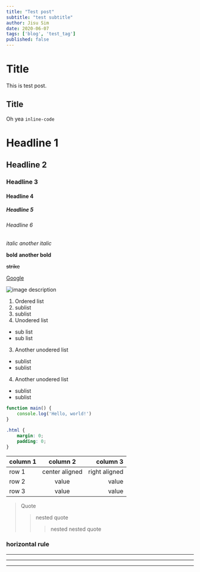 ```yaml
---
title: "Test post"
subtitle: "test subtitle"
author: Jisu Sim
date: 2020-06-07
tags: ['blog', 'test_tag']
published: false
---
```

# Title
This is test post.

## Title
Oh yea `inline-code`

# Headline 1
## Headline 2
### Headline 3
#### Headline 4
##### Headline 5
###### Headline 6

*italic*
_another italic_

**bold**
__another bold__

~~strike~~

[Google](https://google.com "link description")

![image description](https://blog.golang.org/gopher/gopher.png "link description")

1. Ordered list
  1. sublist
  2. sublist
2. Unodered list
  - sub list
  - sub list
3. Another unodered list
  * sublist
  * sublist
4. Another unodered list
  + sublist
  + sublist

```javascript
function main() {
    console.log('Hello, world!')
}
```

```css
.html {
    margin: 0;
    padding: 0;
}
```

| column 1 | column 2       | column 3      |
| -------- | :------------: | ------------: |
| row 1    | center aligned | right aligned |
| row 2    | value          | value         |
| row 3    | value          | value         |

> Quote
>> nested quote
>>> nested nested quote

### horizontal rule

---

***

___